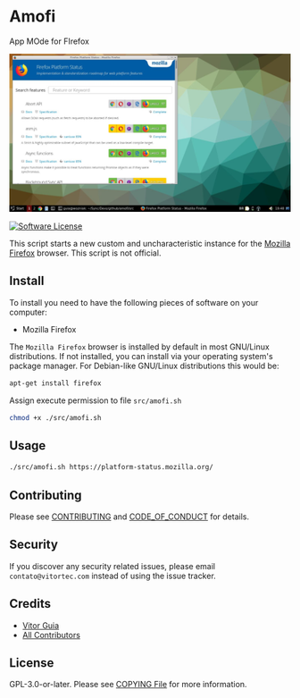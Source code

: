 # Amofi
App MOde for FIrefox

![Screenshot in LXQt desktop](docs/images/screenshot.jpg)

[![Software License](https://img.shields.io/github/license/vitorteccom/amofi.svg)](LICENSE.md)

This script starts a new custom and uncharacteristic instance for the [Mozilla Firefox](https://www.mozilla.org/en-US/firefox/) browser. This script is not official.

## Install

To install you need to have the following pieces of software on your computer:

- Mozilla Firefox

The ``Mozilla Firefox`` browser is installed by default in most GNU/Linux distributions. If not installed, you can install via your operating system's package manager. For Debian-like GNU/Linux distributions this would be:

``` bash
apt-get install firefox
```

Assign execute permission to file ``src/amofi.sh``

``` bash
chmod +x ./src/amofi.sh
```

## Usage

``` bash
./src/amofi.sh https://platform-status.mozilla.org/
```

## Contributing

Please see [CONTRIBUTING](CONTRIBUTING.md) and [CODE_OF_CONDUCT](CODE_OF_CONDUCT.md) for details.

## Security

If you discover any security related issues, please email ``contato@vitortec.com`` instead of using the issue tracker.

## Credits

- [Vitor Guia](https://github.com/vitoranguia)
- [All Contributors](../../contributors)

## License

GPL-3.0-or-later. Please see [COPYING File](COPYING) for more information.
